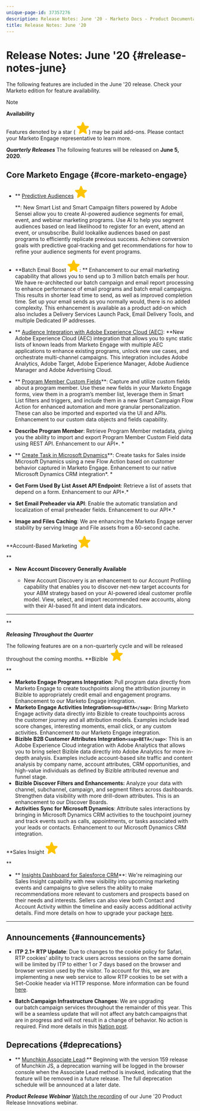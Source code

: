 ```yaml
---
unique-page-id: 37357276
description: Release Notes: June '20 - Marketo Docs - Product Documentation
title: Release Notes: June '20
---
```


# Release Notes: June '20 {#release-notes-june}

The following features are included in the June '20 release. Check your Marketo edition for feature availability.

>[!NOTE]
>
>**Availability**
>
>Features denoted by a star ( ![(star)](assets/star-yellow.svg)) may be paid add-ons. Please contact your Marketo Engage representative to learn more.

***Quarterly Releases*** The following features will be released on **June 5, 2020**.

## Core Marketo Engage {#core-marketo-engage}

* ** [Predictive Audiences](https://help.marketo.com/hc/en-us/articles/360045746253) ![(star)](assets/star-yellow.svg)

  **: New Smart List and Smart Campaign filters powered by Adobe Sensei allow you to create AI-powered audience segments for email, event, and webinar marketing programs. Use AI to help you segment audiences based on lead likelihood to register for an event, attend an event, or unsubscribe. Build lookalike audiences based on past programs to efficiently replicate previous success. Achieve conversion goals with predictive goal-tracking and get recommendations for how to refine your audience segments for event programs.
* **Batch Email Boost ![(star)](assets/star-yellow.svg): ** Enhancement to our email marketing capability that allows you to send up to 3 million batch emails per hour. We have re-architected our batch campaign and email report processing to enhance performance of email programs and batch email campaigns. This results in shorter lead time to send, as well as improved completion time. Set up your email sends as you normally would, there is no added complexity. This enhancement is available as a product add-on which also includes a Delivery Services Launch Pack, Email Delivery Tools, and multiple Dedicated IP addresses.
* ** [Audience Integration with Adobe Experience Cloud (AEC)](https://docs.marketo.com/x/ogI6Ag): **New Adobe Experience Cloud (AEC) integration that allows you to sync static lists of known leads from Marketo Engage with multiple AEC applications to enhance existing programs, unlock new use cases, and orchestrate multi-channel campaigns. This integration includes Adobe Analytics, Adobe Target, Adobe Experience Manager, Adobe Audience Manager and Adobe Advertising Cloud.
* ** [Program Member Custom Fields](https://docs.marketo.com/x/MQA6Ag)**: Capture and utilize custom fields about a program member. Use these new fields in your Marketo Engage forms, view them in a program’s member list, leverage them in Smart List filters and triggers, and include them in a new Smart Campaign Flow Action for enhanced automation and more granular personalization. These can also be imported and exported via the UI and APIs. Enhancement to our custom data objects and fields capability.
* **Describe Program Member**: Retrieve Program Member metadata, giving you the ability to import and export Program Member Custom Field data using REST API. Enhancement to our API*. *

* ** [Create Task in Microsoft Dynamics](https://docs.marketo.com/x/jQM6Ag)**: Create tasks for Sales inside Microsoft Dynamics using a new Flow Action based on customer behavior captured in Marketo Engage. Enhancement to our native Microsoft Dynamics CRM integration*. *

* **Get Form Used By List Asset API Endpoint**: Retrieve a list of assets that depend on a form. Enhancement to our API*.* 

* **Set Email Preheader via API**: Enable the automatic translation and localization of email preheader fields. Enhancement to our API*.*

* **Image and Files Caching**: We are enhancing the Marketo Engage server stability by serving Image and File assets from a 60-second cache.

**Account-Based Marketing ![(star)](assets/star-yellow.svg)

**

* **New Account Discovery Generally Available**

    * New Account Discovery is an enhancement to our Account Profiling capability that enables you to discover net-new target accounts for your ABM strategy based on your AI-powered ideal customer profile model. View, select, and import recommended new accounts, along with their AI-based fit and intent data indicators.

---

**

***Releasing Throughout the Quarter***

The following features are on a non-quarterly cycle and will be released throughout the coming months.
**Bizible&nbsp; ![(star)](assets/star-yellow.svg)

**

* **Marketo Engage Programs Integration**: Pull program data directly from Marketo Engage to create touchpoints along the attribution journey in Bizible to appropriately credit email and engagement programs. Enhancement to our Marketo Engage integration.
* **Marketo Engage Activities Integration`<sup>BETA</sup>`**: Bring Marketo Engage activity data directly into Bizible to create touchpoints across the customer journey and all attribution models. Examples include lead score changes, interesting moments, email click, or any custom activities. Enhancement to our Marketo Engage integration.
* **Bizible B2B Customer Attributes Integration`<sup>BETA</sup>`**: This is an Adobe Experience Cloud integration with Adobe Analytics that allows you to bring select Bizible data directly into Adobe Analytics for more in-depth analysis. Examples include account-based site traffic and content analysis by company name, account attributes, CRM opportunities, and high-value individuals as defined by Bizible attributed revenue and funnel stage.
* **Bizible Discover Filters and Enhancements:** Analyze your data with channel, subchannel, campaign, and segment filters across dashboards. Strengthen data visibility with more drill-down attributes. This is an enhancement to our Discover Boards.
* **Activities Sync for Microsoft Dynamics**: Attribute sales interactions by bringing in Microsoft Dynamics CRM activities to the touchpoint journey and track events such as calls, appointments, or tasks associated with your leads or contacts. Enhancement to our Microsoft Dynamics CRM integration.

**Sales Insight ![(star)](assets/star-yellow.svg)

**

* ** [Insights Dashboard for Salesforce CRM](https://docs.marketo.com/x/EoGMAg)**: We're reimagining our Sales Insight capability with new visibility into upcoming marketing events and campaigns to give sellers the ability to make recommendations more relevant to customers and prospects based on their needs and interests. Sellers can also view both Contact and Account Activity within the timeline and easily access additional activity details. Find more details on how to upgrade your package [here](https://docs.marketo.com/x/F4GMAg).

---

## Announcements {#announcements}

* **ITP 2.1+ RTP Update**: Due to changes to the cookie policy for Safari, RTP cookies' ability to track users across sessions on the same domain will be limited by ITP to either 1 or 7 days based on the browser and browser version used by the visitor. To account for this, we are implementing a new web service to allow RTP cookies to be set with a Set-Cookie header via HTTP response. More information can be found [here](https://nation.marketo.com/t5/Knowledgebase/Browser-Cookie-Updates-How-Marketo-RTP-Is-Affected/ta-p/299603).

* **Batch Campaign Infrastructure Changes**: We are upgrading our batch campaign services throughout the remainder of this year. This will be a seamless update that will not affect any batch campaigns that are in progress and will not result in a change of behavior. No action is required. Find more details in this [Nation post](https://nation.marketo.com/t5/Product-Documents/Batch-Campaign-Processing-Infrastructure-Update/ta-p/301374).

## Deprecations {#deprecations}

* ** [Munchkin Associate Lead](https://developers.marketo.com/blog/deprecation-of-munchkin-associate-lead-method/):** Beginning with the version 159 release of Munchkin JS, a deprecation warning will be logged in the browser console when the Associate Lead method is invoked, indicating that the feature will be removed in a future release.  The full deprecation schedule will be announced at a later date.

***Product Release Webinar*** [Watch the recording](https://engage.marketo.com/June-Release-2020-On-Demand.html) of our June '20 Product Release Innovations webinar.
